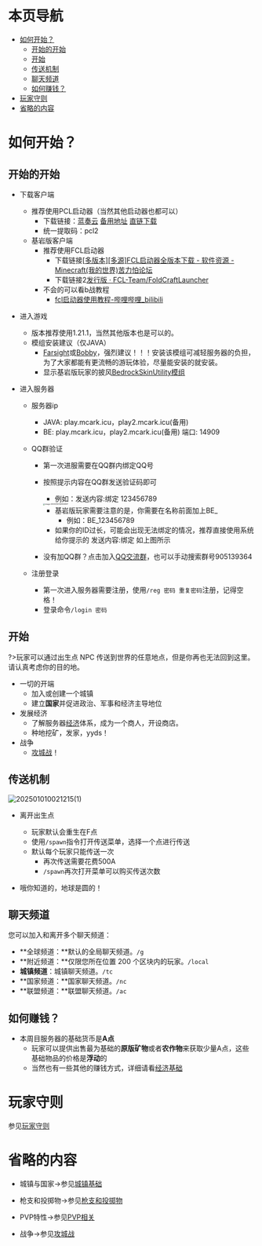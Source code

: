 # 本页导航

- [如何开始？](#如何开始？)
  - [开始的开始](#开始的开始)
  - [开始](#开始)
  - [传送机制](#传送机制)
  - [聊天频道](#聊天频道)
  - [如何赚钱？](#如何赚钱？)
- [玩家守则](#玩家守则)
- [省略的内容](#省略的内容)

# 如何开始？

## 开始的开始

- 下载客户端
  - 推荐使用PCL启动器（当然其他启动器也都可以）
    - 下载链接：[蓝奏云](https://ltcat.lanzouv.com/b0aj6gsid) [备用地址](https://cloud.yvmou.cn/s/D1Fr) [直链下载](https://cdn.yvmou.cn/pcl2.zip)
    - 统一提取码：pcl2
  - 基岩版客户端
    - 推荐使用FCL启动器
      - 下载链接[[多版本\][多源]FCL启动器全版本下载 - 软件资源 - Minecraft(我的世界)苦力怕论坛](https://klpbbs.com/thread-147627-1-1.html)
      - 下载链接2[发行版 · FCL-Team/FoldCraftLauncher](https://github.com/FCL-Team/FoldCraftLauncher/releases)
    - 不会的可以看b战教程
      - [fcl启动器使用教程-哔哩哔哩_bilibili](https://search.bilibili.com/all?keyword=fcl启动器使用教程&from_source=webtop_search&spm_id_from=333.1007&search_source=5)
  
- 进入游戏
  - 版本推荐使用1.21.1，当然其他版本也是可以的。
  - 模组安装建议（仅JAVA）
    - [Farsight](https://www.mcmod.cn/class/5224.html#google_vignette)或[Bobby](https://www.mcmod.cn/class/5291.html)，强烈建议！！！安装该模组可减轻服务器的负担，为了大家都能有更流畅的游玩体验，尽量能安装的就安装。
    - 显示基岩版玩家的披风[BedrockSkinUtility模组](https://github.com/Camotoy/BedrockSkinUtility)
  
- 进入服务器
  - 服务器ip
    - JAVA: play.mcark.icu，play2.mcark.icu(备用)
    - BE:     play.mcark.icu，play2.mcark.icu(备用) 端口: 14909
    
  - QQ群验证
    - 第一次进服需要在QQ群内绑定QQ号
    - 按照提示内容在QQ群发送验证码即可
      - 例如：发送内容:绑定 123456789
  
      <img src="https://img-cdn.yvmou.cn/pigo/202501201409077.png" alt="image-20250120140945937" style="zoom: 25%;" />
  
      - 基岩版玩家需要注意的是，你需要在名称前面加上BE_
        - 例如：BE_123456789
      - 如果你的ID过长，可能会出现无法绑定的情况，推荐直接使用系统给你提示的 发送内容:绑定 <id>如上图所示
    - 没有加QQ群？点击加入[QQ交流群](https://qm.qq.com/q/4RlXpBdwAM)，也可以手动搜索群号905139364
    
  - 注册登录
    - 第一次进入服务器需要注册，使用`/reg 密码 重复密码`注册，记得空格！
    - 登录命令`/login 密码`

## 开始

?>玩家可以通过出生点 NPC 传送到世界的任意地点，但是你再也无法回到这里。请认真考虑你的目的地。

- 一切的开端
  - 加入或创建一个城镇
  - 建立**国家**并促进政治、军事和经济主导地位
- 发展经济
  - 了解服务器[经济](/教程/经济.md)体系，成为一个商人，开设商店。
  - 种地挖矿，发家，yyds！
- 战争
  - [攻城战](/教程/攻城战.md)！

## 传送机制

![202501010021215(1)](https://img-cdn.yvmou.cn/pigo/202501021706035.png)

- 离开出生点
  - 玩家默认会重生在F点
  - 使用`/spawn`指令打开传送菜单，选择一个点进行传送
  - 默认每个玩家只能传送一次
    - 再次传送需要花费500A
    - `/spawn`再次打开菜单可以购买传送次数
  
- 哦你知道的，地球是圆的！

## 聊天频道

您可以加入和离开多个聊天频道：

- **全球频道：**默认的全局聊天频道。`/g`
- **附近频道：**仅限您所在位置 200 个区块内的玩家。`/local`
- **城镇频道**：城镇聊天频道。`/tc`
- **国家频道：**国家聊天频道。`/nc`
- **联盟频道：**联盟聊天频道。`/ac`

## 如何赚钱？

- 本周目服务器的基础货币是**A点**
  - 玩家可以提供出售最为基础的**原版矿物**或者**农作物**来获取少量A点，这些基础物品的价格是**浮动**的
  - 当然也有一些其他的赚钱方式，详细请看[经济基础](/教程/经济.md)

# 玩家守则

参见[玩家守则](/玩家守则.md)

# 省略的内容

- 城镇与国家->参见[城镇基础](/教程/城镇/城镇基础.md)

- 枪支和投掷物->参见[枪支和投掷物](教程/枪支和投掷物.md)

- PVP特性->参见[PVP相关](/教程/有趣的百科/有趣的特性#PVP相关)
- 战争->参见[攻城战](/教程/攻城战.md)





